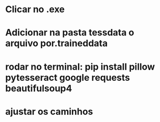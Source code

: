 # Clicar no .exe
# Adicionar na pasta tessdata o arquivo por.traineddata
# rodar no terminal: pip install pillow pytesseract google requests beautifulsoup4
# ajustar os caminhos
